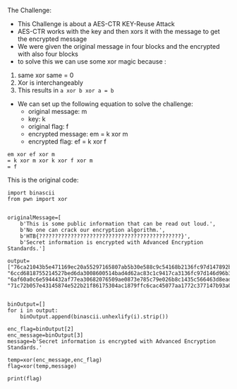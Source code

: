 The Challenge:
- This Challenge is about a AES-CTR KEY-Reuse Attack
- AES-CTR works with the key and then xors it with the message to get the encrypted message
- We were given the original message in four blocks and the encrypted with also four blocks
- to solve this we can use some xor magic because :
1. same xor same = 0 
2. Xor is interchangeably
3. This results in ```a xor b xor a = b```
- We can set up the following equation to solve the challenge:
  + original message: m
  + key: k
  + original flag: f
  + encrypted message: em = k xor m
  + encrypted flag: ef = k xor f

```
em xor ef xor m
= k xor m xor k xor f xor m
= f
 ```

This is the original code:

```
import binascii
from pwn import xor


originalMessage=[
    b'This is some public information that can be read out loud.',
    b'No one can crack our encryption algorithm.',
    b'HTB{?????????????????????????????????????????????}',
    b'Secret information is encrypted with Advanced Encryption Standards.']

output=["76ca21043b5e471169ec20a55297165807ab5b30e588c9c54168b2136fc97d147892b5e39e9b1f1fd39e9f66e7dbbb9d8dffa31b597b53a648676a8d4081a20b",
"6ccd6818755214527bed6da3008600514bad4d62ac83c1c9417ca3136fc97d146d96b3f8cc910a199ed2fc4093b8dcff",
"6af60a0c6e5944432af77ea30682076509ae0873e785c79e026b8c1435c566463d8eadc8cecc0c459ecf8e75e7cdfbd88cedd861771932dd224762854889aa03",
"71c72b057e43145874e522b21f86175304ac1879ffc6cac45077aa1772c377147b93a0ff9eb91a0792929923f19e9f97cee2af1f0d7e53bd0c1a18ea28e3c57fd718b40f5d2c0014a3dbe6a3e5654fe8"]


binOutput=[]
for i in output:
    binOutput.append(binascii.unhexlify(i).strip())

enc_flag=binOutput[2]
enc_message=binOutput[3]
message=b'Secret information is encrypted with Advanced Encryption Standards.'

temp=xor(enc_message,enc_flag)
flag=xor(temp,message)

print(flag)
```